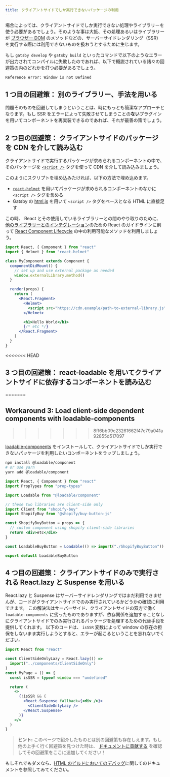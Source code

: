 ```yaml
---
title: クライアントサイドでしか実行できないパッケージの利用
---
```


場合によっては、クライアントサイドでしか実行できない処理やライブラリーを使う必要があるでしょう。そのような事は大抵、その処理あるいはライブラリーが [ブラウザー DOM](https://developer.mozilla.org/ja/docs/Web/API/Document_Object_Model) のメソッドなどの、サーバーサイドレンダリング（SSR）を実行する際には利用できないものを扱おうとするために生じます。

もし `gatsby develop` や `gatsby build` といったコマンドで以下のようなエラーが出力されてコンパイルに失敗したのであれば、以下で概説されている諸々の回避策の内のどれかを打つ必要があるでしょう。

```bash
Reference error: Window is not Defined
```

## 1 つ目の回避策： 別のライブラリー、手法を用いる

問題そのものを回避してしまうということは、時にもっとも簡潔なアプローチとなります。もし SSR をエラーによって失敗させてしまうことの**ない**プラグインを用いてコンポーネントを再実装できるのであれば、それが最善の策でしょう。

## 2 つ目の回避策： クライアントサイドのパッケージを CDN を介して読み込む

クライアントサイドで実行するパッケージが求められるコンポーネントの中で、そのパッケージを [`<script />`](https://developer.mozilla.org/ja/docs/Web/HTML/Element/script) タグを使って CDN を介して読み込みましょう。

このようにスクリプトを埋め込みたければ、以下の方法で埋め込めます。

- [`react-helmet`](https://github.com/nfl/react-helmet) を用いてパッケージが求められるコンポーネントのなかに `<script />` タグを含める
- Gatsby の [html.js](/docs/custom-html/) を用いて `<script />` タグをベースとなる HTML に直接足す

この時、 React とその使用しているライブラリーとの間のやり取りのために、[他のライブラリーとのインテグレーション](https://ja.reactjs.org/docs/integrating-with-other-libraries.html#integrating-with-dom-manipulation-plugins)のための React のガイドラインに則って [React Component Lifecycle](https://ja.reactjs.org/docs/react-component.html#the-component-lifecycle) の中の利用可能なメソッドを利用しましょう。

```jsx
import React, { Component } from "react"
import { Helmet } from "react-helmet"

class MyComponent extends Component {
  componentDidMount() {
    // set up and use external package as needed
    window.externalLibrary.method()
  }

  render(props) {
    return (
      <React.Fragment>
        <Helmet>
          <script src="https://cdn.example/path-to-external-library.js" />
        </Helmet>

        <h1>Hello World</h1>
        {/* etc */}
      </React.Fragment>
    )
  }
}
```

<<<<<<< HEAD
## 3 つ目の回避策： react-loadable を用いてクライアントサイドに依存するコンポーネントを読み込む
=======
## Workaround 3: Load client-side dependent components with loadable-components
>>>>>>> 8ff6bb09c23261662f47e79a041a92855d517097

[loadable-components](https://github.com/smooth-code/loadable-components) をインストールして、クライアントサイドでしか実行できないパッケージを利用したいコンポーネントをラップしましょう。

```bash
npm install @loadable/component
# or use yarn
yarn add @loadable/component
```

```jsx
import React, { Component } from "react"
import PropTypes from "prop-types"

import Loadable from "@loadable/component"

// these two libraries are client-side only
import Client from "shopify-buy"
import ShopifyBuy from "@shopify/buy-button-js"

const ShopifyBuyButton = props => {
  // custom component using shopify client-side libraries
  return <div>etc</div>
}

const LoadableBuyButton = Loadable(() => import("./ShopifyBuyButton"))

export default LoadableBuyButton
```

## 4 つ目の回避策： クライアントサイドのみで実行される React.lazy と Suspense を用いる

React.lazy と Suspense はサーバーサイドレンダリングではまだ利用できませんが、コードがクライアントサイドでのみ実行されているかどうかの確認に利用できます。
この解決法はサーバーサイド、クライアントサイドの双方で働く `loadable-components` に劣ったものでありますが、依存関係を追加することなしにクライアントサイドでのみ実行されるパッケージを処理するための代替手段を提供してくれます。
以下のコードは、 `isSSR` 変数によって window の存在の担保をしないまま実行しようとすると、エラーが起こるということを忘れないでください。

```jsx
import React from "react"

const ClientSideOnlyLazy = React.lazy(() =>
  import("../components/ClientSideOnly")
)
const MyPage = () => {
  const isSSR = typeof window === "undefined"

  return (
    <>
      {!isSSR && (
        <React.Suspense fallback={<div />}>
          <ClientSideOnlyLazy />
        </React.Suspense>
      )}
    </>
  )
}
```

> **ヒント:** このページで紹介したものとは別の回避策も存在しえます。もし他の上手く行く回避策を見つけた時は、 [ドキュメントに貢献する](/contributing/docs-contributions/) を確認してその回避策をここに追加してください！

もしそれでもダメなら、[HTML のビルドにおいてのデバッグ](/docs/debugging-html-builds/)に関してのドキュメントを参照してみてください。

